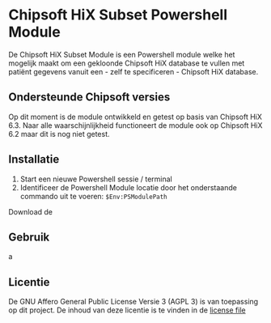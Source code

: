 # Chipsoft HiX Subset Powershell Module
De Chipsoft HiX Subset Module is een Powershell module welke het mogelijk maakt om een gekloonde Chipsoft HiX database te vullen met patiënt gegevens vanuit een - zelf te specificeren - Chipsoft HiX database.

## Ondersteunde Chipsoft versies
Op dit moment is de module ontwikkeld en getest op basis van Chipsoft HiX 6.3.
Naar alle waarschijnlijkheid functioneert de module ook op Chipsoft HiX 6.2 maar dit is nog niet getest.

## Installatie

1. Start een nieuwe Powershell sessie / terminal
2. Identificeer de Powershell Module locatie door het onderstaande commando uit te voeren:
`$Env:PSModulePath`


Download de 

## Gebruik
a

## Licentie
De GNU Affero General Public License Versie 3 (AGPL 3) is van toepassing op dit project.
De inhoud van deze licentie is te vinden in de [license file](https://github.com/Privinity/Chipsoft-HiX-Subset-Module?tab=AGPL-3.0-1-ov-file#readme)
